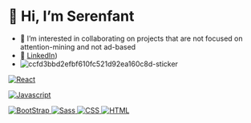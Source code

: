 # 👋 Hi, I’m Serenfant
- 💞️ I’m interested in collaborating on projects that are not focused on attention-mining and not ad-based
- 🌳 [LinkedIn](https://www.linkedin.com/in/serenfant-setoute-24707210b/))
- ![ccfd3bbd2efbf610fc521d92ea160c8d-sticker](https://github.com/SinthMite/ReadME/assets/65990456/2e79a103-b700-45f0-b879-e4cd6d18e7c9)


<a href="https://github.com/SinthMite"><img alt="React" src="https://img.shields.io/badge/React-f94144?style=for-the-badge&logo=react&logoColor=white" /></a>

<a href="https://github.com/SinthMite"><img alt="Javascript" src="https://img.shields.io/badge/JavaScript-F9C74F?style=for-the-badge&logo=javascript&logoColor=FFF" /></a>

<a href="https://github.com/SinthMite"><img alt="BootStrap" src="https://img.shields.io/badge/BootStrap-6610f2?style=for-the-badge&logo=BootStrap&logoColor=FFF"
/>
<a href="https://github.com/SinthMite">
  <img alt="Sass" src="https://img.shields.io/badge/Sass-FF69B4?style=for-the-badge&logo=sass&logoColor=FFF" />
</a>
<a href="https://github.com/SinthMite"><img alt="CSS" src="https://img.shields.io/badge/CSS3-A6E3E9?style=for-the-badge&logo=css3&logoColor=FFF" />
<a href="https://github.com/SinthMite"><img alt="HTML" src="https://img.shields.io/badge/HTML5-43AA8B?style=for-the-badge&logo=html5&logoColor=white" />
